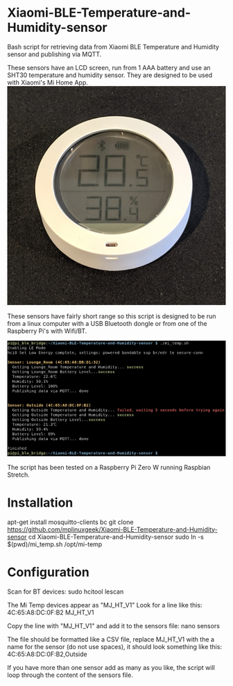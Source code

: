 # Xiaomi-BLE-Temperature-and-Humidity-sensor
Bash script for retrieving data from Xiaomi BLE Temperature and Humidity sensor and publishing via MQTT.

These sensors have an LCD screen, run from 1 AAA battery and use an SHT30 temperature and humidity sensor. They are designed to be used with Xiaomi's Mi Home App.
![Alt text](images/MiTemp.jpg?raw=true "Title")

These sensors have fairly short range so this script is designed to be run from a linux computer with a USB Bluetooth dongle or from one of the Raspberry Pi's with Wifi/BT.

![Alt text](images/screenshot.png?raw=true "Title")

The script has been tested on a Raspberry Pi Zero W running Raspbian Stretch.

# Installation

apt-get install mosquitto-clients bc
git clone https://github.com/mplinuxgeek/Xiaomi-BLE-Temperature-and-Humidity-sensor
cd Xiaomi-BLE-Temperature-and-Humidity-sensor
sudo ln -s $(pwd)/mi_temp.sh /opt/mi-temp

# Configuration

Scan for BT devices:
sudo hcitool lescan

The Mi Temp devices appear as "MJ_HT_V1"
Look for a line like this:
4C:65:A8:DC:0F:B2 MJ_HT_V1

Copy the line with "MJ_HT_V1" and add it to the sensors file:
nano sensors

The file should be formatted like a CSV file, replace MJ_HT_V1 with the a name for the sensor (do not use spaces), it should look something like this:
4C:65:A8:DC:0F:B2,Outside

If you have more than one sensor add as many as you like, the script will loop through the content of the sensors file.
